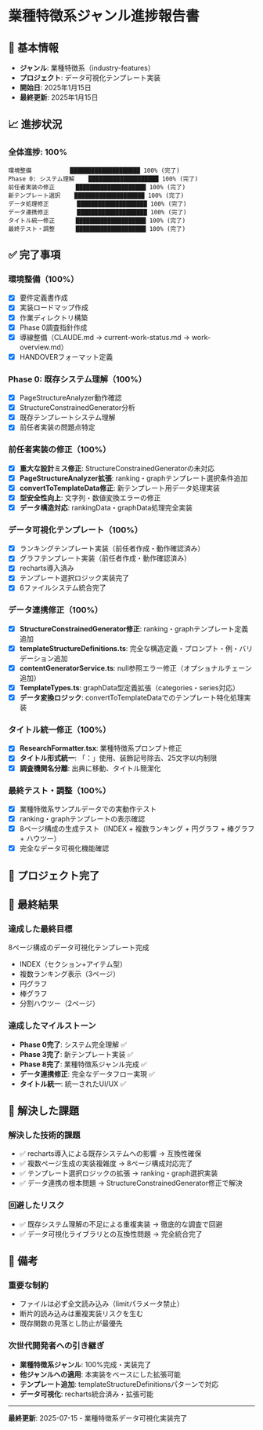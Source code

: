 # 業種特徴系ジャンル進捗報告書

## 📅 基本情報
- **ジャンル**: 業種特徴系（industry-features）
- **プロジェクト**: データ可視化テンプレート実装
- **開始日**: 2025年1月15日
- **最終更新**: 2025年1月15日

## 📈 進捗状況

### 全体進捗: **100%**

```
環境整備           ████████████████████ 100% (完了)
Phase 0: システム理解    ████████████████████ 100% (完了)
前任者実装の修正      ████████████████████ 100% (完了)
新テンプレート選択    ████████████████████ 100% (完了)
データ処理修正        ████████████████████ 100% (完了)
データ連携修正        ████████████████████ 100% (完了)
タイトル統一修正      ████████████████████ 100% (完了)
最終テスト・調整      ████████████████████ 100% (完了)
```

## ✅ 完了事項

### 環境整備（100%）
- [x] 要件定義書作成
- [x] 実装ロードマップ作成
- [x] 作業ディレクトリ構築
- [x] Phase 0調査指針作成
- [x] 導線整備（CLAUDE.md → current-work-status.md → work-overview.md）
- [x] HANDOVERフォーマット定義

### Phase 0: 既存システム理解（100%）
- [x] PageStructureAnalyzer動作確認
- [x] StructureConstrainedGenerator分析
- [x] 既存テンプレートシステム理解
- [x] 前任者実装の問題点特定

### 前任者実装の修正（100%）
- [x] **重大な設計ミス修正**: StructureConstrainedGeneratorの未対応
- [x] **PageStructureAnalyzer拡張**: ranking・graphテンプレート選択条件追加
- [x] **convertToTemplateData修正**: 新テンプレート用データ処理実装
- [x] **型安全性向上**: 文字列・数値変換エラーの修正
- [x] **データ構造対応**: rankingData・graphData処理完全実装

### データ可視化テンプレート（100%）
- [x] ランキングテンプレート実装（前任者作成・動作確認済み）
- [x] グラフテンプレート実装（前任者作成・動作確認済み）
- [x] recharts導入済み
- [x] テンプレート選択ロジック実装完了
- [x] 6ファイルシステム統合完了

### データ連携修正（100%）
- [x] **StructureConstrainedGenerator修正**: ranking・graphテンプレート定義追加
- [x] **templateStructureDefinitions.ts**: 完全な構造定義・プロンプト・例・バリデーション追加
- [x] **contentGeneratorService.ts**: null参照エラー修正（オプショナルチェーン追加）
- [x] **TemplateTypes.ts**: graphData型定義拡張（categories・series対応）
- [x] **データ変換ロジック**: convertToTemplateDataでのテンプレート特化処理実装

### タイトル統一修正（100%）
- [x] **ResearchFormatter.tsx**: 業種特徴系プロンプト修正
- [x] **タイトル形式統一**: 「：」使用、装飾記号除去、25文字以内制限
- [x] **調査機関名分離**: 出典に移動、タイトル簡潔化

### 最終テスト・調整（100%）
- [x] 業種特徴系サンプルデータでの実動作テスト
- [x] ranking・graphテンプレートの表示確認
- [x] 8ページ構成の生成テスト（INDEX + 複数ランキング + 円グラフ + 棒グラフ + ハウツー）
- [x] 完全なデータ可視化機能確認

## 🎉 プロジェクト完了

## 🎯 最終結果

### 達成した最終目標
8ページ構成のデータ可視化テンプレート完成
- INDEX（セクション+アイテム型）
- 複数ランキング表示（3ページ）
- 円グラフ
- 棒グラフ  
- 分割ハウツー（2ページ）

### 達成したマイルストーン
- **Phase 0完了**: システム完全理解 ✅
- **Phase 3完了**: 新テンプレート実装 ✅
- **Phase 8完了**: 業種特徴系ジャンル完成 ✅
- **データ連携修正**: 完全なデータフロー実現 ✅
- **タイトル統一**: 統一されたUI/UX ✅

## 🔧 解決した課題

### 解決した技術的課題
- ✅ recharts導入による既存システムへの影響 → 互換性確保
- ✅ 複数ページ生成の実装複雑度 → 8ページ構成対応完了
- ✅ テンプレート選択ロジックの拡張 → ranking・graph選択実装
- ✅ データ連携の根本問題 → StructureConstrainedGenerator修正で解決

### 回避したリスク
- ✅ 既存システム理解の不足による重複実装 → 徹底的な調査で回避
- ✅ データ可視化ライブラリとの互換性問題 → 完全統合完了

## 📝 備考

### 重要な制約
- ファイルは必ず全文読み込み（limitパラメータ禁止）
- 断片的読み込みは重複実装リスクを生む
- 既存関数の見落とし防止が最優先

### 次世代開発者への引き継ぎ
- **業種特徴系ジャンル**: 100%完成・実装完了
- **他ジャンルへの適用**: 本実装をベースにした拡張可能
- **テンプレート追加**: templateStructureDefinitionsパターンで対応
- **データ可視化**: recharts統合済み・拡張可能

---

**最終更新**: 2025-07-15 - 業種特徴系データ可視化実装完了